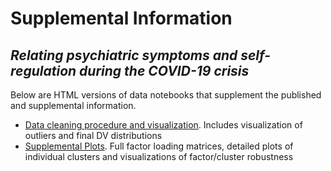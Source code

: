 # Supplemental Information

## _Relating psychiatric symptoms and self-regulation during the COVID-19 crisis_

Below are HTML versions of data notebooks that supplement the published  and supplemental information.

 - [Data cleaning procedure and visualization](https://ianeisenberg.github.io/Self_Regulation_Ontology/cleaning_visualization.html). Includes visualization of outliers and final DV distributions
 - [Supplemental Plots](https://ianeisenberg.github.io/Self_Regulation_Ontology/supplement_figures.html). Full factor loading matrices, detailed plots of individual clusters and visualizations of factor/cluster robustness
